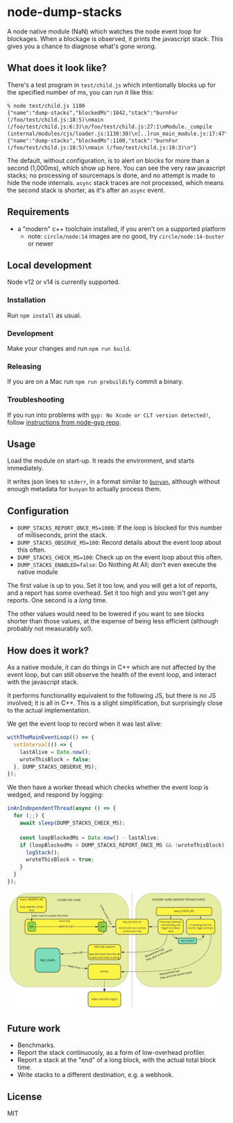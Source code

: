 # node-dump-stacks

A node native module (NaN) which watches the node event loop for blockages.
When a blockage is observed, it prints the javascript stack. This gives you a
chance to diagnose what's gone wrong.


## What does it look like?

There's a test program in `test/child.js` which intentionally blocks up for the
specified number of ms, you can run it like this:

```
% node test/child.js 1100
{"name":"dump-stacks","blockedMs":1042,"stack":"burnFor (/foo/test/child.js:18:5)\nmain (/foo/test/child.js:6:3)\n/foo/test/child.js:27:1\nModule._compile (internal/modules/cjs/loader.js:1138:30)\n[..]run_main_module.js:17:47\n"}
{"name":"dump-stacks","blockedMs":1100,"stack":"burnFor (/foo/test/child.js:18:5)\nmain (/foo/test/child.js:10:3)\n"}
```

The default, without configuration, is to alert on blocks for more than a second
(1,000ms), which show up here. You can see the very raw javascript stacks; no
processing of sourcemaps is done, and no attempt is made to hide the node internals.
`async` stack traces are not processed, which means the second stack is shorter,
as it's after an `async` event.


## Requirements

 * a "modern" c++ toolchain installed, if you aren't on a supported platform
   * note: `circle/node:14` images are no good, try `circle/node:14-buster` or newer


## Local development
Node v12 or v14 is currently supported.

### Installation
Run `npm install` as usual.

### Development
Make your changes and run `npm run build`.

### Releasing
If you are on a Mac run `npm run prebuildify` commit a binary.


### Troubleshooting
If you run into problems with `gyp: No Xcode or CLT version detected!`, follow [instructions from node-gyp repo](https://github.com/nodejs/node-gyp/blob/master/macOS_Catalina.md#i-did-all-that-and-the-acid-test-still-does-not-pass--).


## Usage

Load the module on start-up. It reads the environment, and starts immediately.

It writes json lines to `stderr`, in a format similar to
[`bunyan`](https://github.com/trentm/node-bunyan),
although without enough metadata for `bunyan` to actually process them.


## Configuration

 * `DUMP_STACKS_REPORT_ONCE_MS=1000`: If the loop is blocked for this number of
     milliseconds, print the stack.
 * `DUMP_STACKS_OBSERVE_MS=100`: Record details about the event loop about this
     often.
 * `DUMP_STACKS_CHECK_MS=100`: Check up on the event loop about this often.
 * `DUMP_STACKS_ENABLED=false`: Do Nothing At All; don't even execute the native module

The first value is up to you. Set it too low, and you will get a lot of reports,
and a report has some overhead. Set it too high and you won't get any reports.
One second is a *long* time.

The other values would need to be lowered if you want to see blocks shorter than
those values, at the expense of being less efficient (although probably not
measurably so!).


## How does it work?

As a native module, it can do things in C++ which are not affected by the
event loop, but can still observe the health of the event loop, and interact
with the javascript stack.

It performs functionality equivalent to the following JS, but there is no JS
involved; it is all in C++. This is a slight simplification, but surprisingly
close to the actual implementation.

We get the event loop to record when it was last alive:
```js
withTheMainEventLoop(() => {
  setInterval(() => {
    lastAlive = Date.now();
    wroteThisBlock = false;
  }, DUMP_STACKS_OBSERVE_MS);
});
```


We then have a worker thread which checks whether the event loop is wedged,
and respond by logging:
```js
inAnIndependentThread(async () => {
  for (;;) {
    await sleep(DUMP_STACKS_CHECK_MS);

    const loopBlockedMs = Date.now() - lastAlive;
    if (loopBlockedMs > DUMP_STACKS_REPORT_ONCE_MS && !wroteThisBlock) {
      logStack();
      wroteThisBlock = true;
    }
  }
});
```

![architecture / data flow](architecture.jpg)


## Future work
 
 * Benchmarks.
 * Report the stack continuously, as a form of low-overhead profiler.
 * Report a stack at the "end" of a long block, with the actual total block time.
 * Write stacks to a different destination, e.g. a webhook.


## License

MIT
